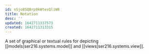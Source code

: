 ```yaml
---
id: nSjo8SQBrp9kWtesQliW8
title: Notation
desc: ''
updated: 1642711337573
created: 1642711313315
---
```


A set of graphical or textual rules for depicting [[models|ser216.systems.model]] and [[views|ser216.systems.view]].
